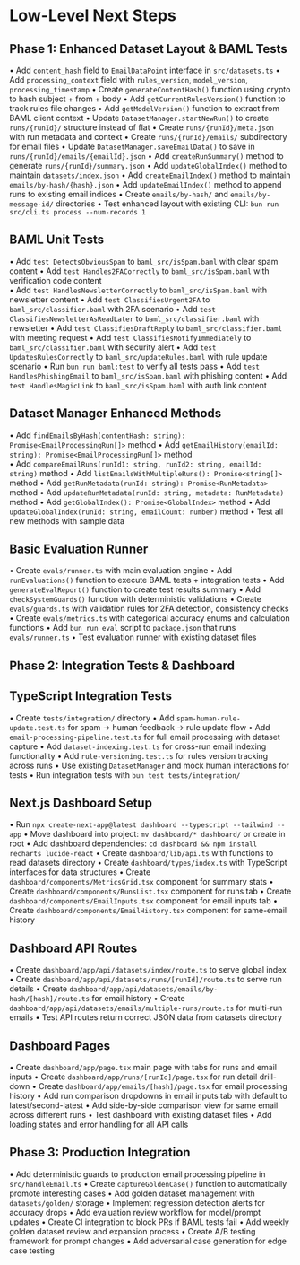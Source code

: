 # Low-Level Next Steps

## Phase 1: Enhanced Dataset Layout & BAML Tests

• Add `content_hash` field to `EmailDataPoint` interface in `src/datasets.ts`
• Add `processing_context` field with `rules_version`, `model_version`, `processing_timestamp` 
• Create `generateContentHash()` function using crypto to hash subject + from + body
• Add `getCurrentRulesVersion()` function to track rules file changes
• Add `getModelVersion()` function to extract from BAML client context
• Update `DatasetManager.startNewRun()` to create `runs/{runId}/` structure instead of flat
• Create `runs/{runId}/meta.json` with run metadata and context
• Create `runs/{runId}/emails/` subdirectory for email files
• Update `DatasetManager.saveEmailData()` to save in `runs/{runId}/emails/{emailId}.json`
• Add `createRunSummary()` method to generate `runs/{runId}/summary.json`
• Add `updateGlobalIndex()` method to maintain `datasets/index.json`
• Add `createEmailIndex()` method to maintain `emails/by-hash/{hash}.json`
• Add `updateEmailIndex()` method to append runs to existing email indices
• Create `emails/by-hash/` and `emails/by-message-id/` directories
• Test enhanced layout with existing CLI: `bun run src/cli.ts process --num-records 1`

## BAML Unit Tests

• Add `test DetectsObviousSpam` to `baml_src/isSpam.baml` with clear spam content
• Add `test Handles2FACorrectly` to `baml_src/isSpam.baml` with verification code content  
• Add `test HandlesNewsletterCorrectly` to `baml_src/isSpam.baml` with newsletter content
• Add `test ClassifiesUrgent2FA` to `baml_src/classifier.baml` with 2FA scenario
• Add `test ClassifiesNewsletterAsReadLater` to `baml_src/classifier.baml` with newsletter
• Add `test ClassifiesDraftReply` to `baml_src/classifier.baml` with meeting request
• Add `test ClassifiesNotifyImmediately` to `baml_src/classifier.baml` with security alert
• Add `test UpdatesRulesCorrectly` to `baml_src/updateRules.baml` with rule update scenario
• Run `bun run baml:test` to verify all tests pass
• Add `test HandlesPhishingEmail` to `baml_src/isSpam.baml` with phishing content
• Add `test HandlesMagicLink` to `baml_src/isSpam.baml` with auth link content

## Dataset Manager Enhanced Methods

• Add `findEmailsByHash(contentHash: string): Promise<EmailProcessingRun[]>` method
• Add `getEmailHistory(emailId: string): Promise<EmailProcessingRun[]>` method  
• Add `compareEmailRuns(runId1: string, runId2: string, emailId: string)` method
• Add `listEmailsWithMultipleRuns(): Promise<string[]>` method
• Add `getRunMetadata(runId: string): Promise<RunMetadata>` method
• Add `updateRunMetadata(runId: string, metadata: RunMetadata)` method
• Add `getGlobalIndex(): Promise<GlobalIndex>` method
• Add `updateGlobalIndex(runId: string, emailCount: number)` method
• Test all new methods with sample data

## Basic Evaluation Runner

• Create `evals/runner.ts` with main evaluation engine
• Add `runEvaluations()` function to execute BAML tests + integration tests
• Add `generateEvalReport()` function to create test results summary
• Add `checkSystemGuards()` function with deterministic validations
• Create `evals/guards.ts` with validation rules for 2FA detection, consistency checks
• Create `evals/metrics.ts` with categorical accuracy enums and calculation functions
• Add `bun run eval` script to `package.json` that runs `evals/runner.ts`
• Test evaluation runner with existing dataset files

## Phase 2: Integration Tests & Dashboard

## TypeScript Integration Tests

• Create `tests/integration/` directory
• Add `spam-human-rule-update.test.ts` for spam → human feedback → rule update flow
• Add `email-processing-pipeline.test.ts` for full email processing with dataset capture
• Add `dataset-indexing.test.ts` for cross-run email indexing functionality
• Add `rule-versioning.test.ts` for rules version tracking across runs
• Use existing `DatasetManager` and mock human interactions for tests
• Run integration tests with `bun test tests/integration/`

## Next.js Dashboard Setup

• Run `npx create-next-app@latest dashboard --typescript --tailwind --app`
• Move dashboard into project: `mv dashboard/* dashboard/` or create in root
• Add dashboard dependencies: `cd dashboard && npm install recharts lucide-react`
• Create `dashboard/lib/api.ts` with functions to read datasets directory
• Create `dashboard/types/index.ts` with TypeScript interfaces for data structures
• Create `dashboard/components/MetricsGrid.tsx` component for summary stats
• Create `dashboard/components/RunsList.tsx` component for runs tab
• Create `dashboard/components/EmailInputs.tsx` component for email inputs tab
• Create `dashboard/components/EmailHistory.tsx` component for same-email history

## Dashboard API Routes

• Create `dashboard/app/api/datasets/index/route.ts` to serve global index
• Create `dashboard/app/api/datasets/runs/[runId]/route.ts` to serve run details
• Create `dashboard/app/api/datasets/emails/by-hash/[hash]/route.ts` for email history
• Create `dashboard/app/api/datasets/emails/multiple-runs/route.ts` for multi-run emails
• Test API routes return correct JSON data from datasets directory

## Dashboard Pages

• Create `dashboard/app/page.tsx` main page with tabs for runs and email inputs
• Create `dashboard/app/runs/[runId]/page.tsx` for run detail drill-down
• Create `dashboard/app/emails/[hash]/page.tsx` for email processing history
• Add run comparison dropdowns in email inputs tab with default to latest/second-latest
• Add side-by-side comparison view for same email across different runs
• Test dashboard with existing dataset files
• Add loading states and error handling for all API calls

## Phase 3: Production Integration

• Add deterministic guards to production email processing pipeline in `src/handleEmail.ts`
• Create `captureGoldenCase()` function to automatically promote interesting cases
• Add golden dataset management with `datasets/golden/` storage
• Implement regression detection alerts for accuracy drops
• Add evaluation review workflow for model/prompt updates
• Create CI integration to block PRs if BAML tests fail
• Add weekly golden dataset review and expansion process
• Create A/B testing framework for prompt changes
• Add adversarial case generation for edge case testing